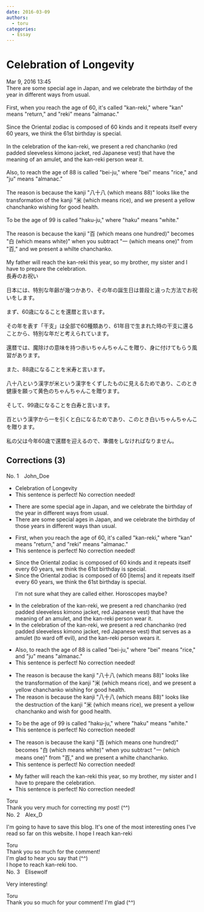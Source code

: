 ```yaml
---
date: 2016-03-09
authors:
  - toru
categories:
  - Essay
---
```


<h1 id="subject_show">Celebration of Longevity</h1>
<div class="date">Mar 9, 2016 13:45</div>
<div id="post"><div id="body_show_ori">
There are some special age in Japan, and we celebrate the birthday of the year in different ways from usual.<br/><br/>First, when you reach the age of 60, it's called "kan-reki," where "kan" means "return," and "reki" means "almanac."<br/><br/>Since the Oriental zodiac is composed of 60 kinds and it repeats itself every 60 years, we think the 61st birthday is special.<br/><br/>In the celebration of the kan-reki, we present a red chanchanko (red padded sleeveless kimono jacket, red Japanese vest) that have the meaning of an amulet, and the kan-reki person wear it.<br/><br/>Also, to reach the age of 88 is called "bei-ju," where "bei" means "rice," and "ju" means "almanac."<br/><br/>The reason is because the kanji "八十八 (which means 88)" looks like the transformation of the kanji "米 (which means rice), and we present a yellow chanchanko wishing for good health.<br/><br/>To be the age of 99 is called "haku-ju," where "haku" means "white."<br/><br/>The reason is because the kanji "百 (which means one hundred)" becomes "白 (which means white)" when you subtract "一 (which means one)" from "百," and we present a whilte chanchanko.<br/><br/>My father will reach the kan-reki this year, so my brother, my sister and I have to prepare the celebration.
</div></div>

<!-- more -->

<div id="post_ja"><div id="body_show_mo">
長寿のお祝い<br/><br/>日本には、特別な年齢が幾つかあり、その年の誕生日は普段と違った方法でお祝いをします。<br/><br/>まず、60歳になることを還暦と言います。<br/><br/>その年を表す「干支」は全部で60種類あり、61年目で生まれた時の干支に還ることから、特別な年だと考えられています。<br/><br/>還暦では、魔除けの意味を持つ赤いちゃんちゃんこを贈り、身に付けてもらう風習があります。<br/><br/>また、88歳になることを米寿と言います。<br/><br/>八十八という漢字が米という漢字をくずしたものに見えるためであり、このとき健康を願って黄色のちゃんちゃんこを贈ります。<br/><br/>そして、99歳になることを白寿と言います。<br/><br/>百という漢字から一を引くと白になるためであり、このとき白いちゃんちゃんこを贈ります。<br/><br/>私の父は今年60歳で還暦を迎えるので、準備をしなければなりません。
</div></div>

## Corrections (3)
<div id="block"><div class="first_name"> No. 1　<span class="just_name">John_Doe</span></div><div id="block2">
<ul class="correction_field">
<li class="incorrect">Celebration of Longevity</li>
<li class="corrected perfect">This sentence is perfect! No correction needed!</li>
</ul>
<ul class="correction_field">
<li class="incorrect">There are some special age in Japan, and we celebrate the birthday of the year in different ways from usual.</li>
<li class="corrected correct">
There are some special ages in Japan, and we celebrate the birthday of those years in different ways than usual.
</li>
</ul>
<ul class="correction_field">
<li class="incorrect">First, when you reach the age of 60, it's called "kan-reki," where "kan" means "return," and "reki" means "almanac."</li>
<li class="corrected perfect">This sentence is perfect! No correction needed!</li>
</ul>
<ul class="correction_field">
<li class="incorrect">Since the Oriental zodiac is composed of 60 kinds and it repeats itself every 60 years, we think the 61st birthday is special.</li>
<li class="corrected correct">
Since the Oriental zodiac is composed of 60 [items] and it repeats itself every 60 years, we think the 61st birthday is special.
<p class="correction_comment">I'm not sure what they are called either. Horoscopes maybe?</p>
</li>
</ul>
<ul class="correction_field">
<li class="incorrect">In the celebration of the kan-reki, we present a red chanchanko (red padded sleeveless kimono jacket, red Japanese vest) that have the meaning of an amulet, and the kan-reki person wear it.</li>
<li class="corrected correct">
In the celebration of the kan-reki, we present a red chanchanko (red padded sleeveless kimono jacket, red Japanese vest) that serves as a amulet (to ward off evil), and the kan-reki person wears it.
</li>
</ul>
<ul class="correction_field">
<li class="incorrect">Also, to reach the age of 88 is called "bei-ju," where "bei" means "rice," and "ju" means "almanac."</li>
<li class="corrected perfect">This sentence is perfect! No correction needed!</li>
</ul>
<ul class="correction_field">
<li class="incorrect">The reason is because the kanji "八十八 (which means 88)" looks like the transformation of the kanji "米 (which means rice), and we present a yellow chanchanko wishing for good health.</li>
<li class="corrected correct">
The reason is because the kanji "八十八 (which means 88)" looks like the destruction of the kanji "米 (which means rice), we present a yellow chanchanko and wish for good health.
</li>
</ul>
<ul class="correction_field">
<li class="incorrect">To be the age of 99 is called "haku-ju," where "haku" means "white."</li>
<li class="corrected perfect">This sentence is perfect! No correction needed!</li>
</ul>
<ul class="correction_field">
<li class="incorrect">The reason is because the kanji "百 (which means one hundred)" becomes "白 (which means white)" when you subtract "一 (which means one)" from "百," and we present a whilte chanchanko.</li>
<li class="corrected perfect">This sentence is perfect! No correction needed!</li>
</ul>
<ul class="correction_field">
<li class="incorrect">My father will reach the kan-reki this year, so my brother, my sister and I have to prepare the celebration.</li>
<li class="corrected perfect">This sentence is perfect! No correction needed!</li>
</ul>
</div><div class="name"><span class="just_name">Toru</span><br>
Thank you very much for correcting my post! (^^)
</div>
</div>
<div id="block"><div class="first_name"> No. 2　<span class="just_name">Alex_D</span></div><div id="block2">
<p class="comment_small">
 I'm going to have to save this blog. It's one of the most interesting ones I've read so far on this website. I hope I reach kan-reki
</p>

</div><div class="name"><span class="just_name">Toru</span><br>
Thank you so much for the comment!<br/>I'm glad to hear you say that (^^)<br/>I hope to reach kan-reki too.
</div>
</div>
<div id="block"><div class="first_name"> No. 3　<span class="just_name">Elisewolf</span></div><div id="block2">
<p class="comment_small">
 Very interesting!
</p>

</div><div class="name"><span class="just_name">Toru</span><br>
Thank you so much for your comment! I'm glad (^^)
</div>
</div>
